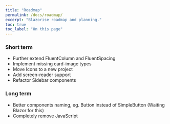 ```yaml
---
title: "Roadmap"
permalink: /docs/roadmap/
excerpt: "Blazorise roadmap and planning."
toc: true
toc_label: "On this page"
---
```


### Short term

- Further extend FluentColumn and FluentSpacing
- Implement missing card-image types
- Move Icons to a new project
- Add screen-reader support
- Refactor Sidebar components

### Long term
- Better components naming, eg. Button instead of SimpleButton (Waiting Blazor for this)
- Completely remove JavaScript